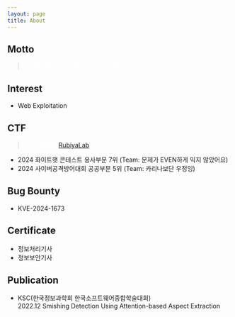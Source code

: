 ```yaml
---
layout: page
title: About
---
```


## Motto

> <p style="color: white">Be the person who can help someone</p>

## Interest

- Web Exploitation

## CTF

> <p style="color: white">CTF Team: <a href="https://rubiyalab.team/">RubiyaLab</a></p>

- 2024 화이트햇 콘테스트 용사부문 7위 (Team: 문제가 EVEN하게 익지 않았어요)
- 2024 사이버공격방어대회 공공부문 5위 (Team: 카리나보단 우정잉)

## Bug Bounty

- KVE-2024-1673

## Certificate

- 정보처리기사
- 정보보안기사

## Publication

- KSC(한국정보과학회 한국소프트웨어종합학술대회)  
   2022.12 Smishing Detection Using Attention-based Aspect Extraction
